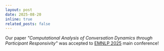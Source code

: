 ```yaml
---
layout: post
date: 2025-08-20
inline: true
related_posts: false
---
```


Our paper *"Computational Analysis of Conversation Dynamics through Participant Responsivity"* was accepted to [EMNLP 2025](https://2025.emnlp.org/) main conference!